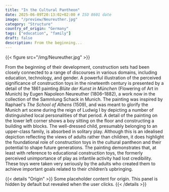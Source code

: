 ```yaml
---
title: "In the Cultural Pantheon"
date: 2025-06-09T20:13:02+02:00 # ISO 8601 date
image: "/preview/Neureuther.jpg"
category: "Structure"
country_of_origin: "Germany"
tags: ["education", "family"]
draft: false
description: From the beginning...
---
```


{{< figure src="/img/Neureuther.jpg" >}}

From the beginning of their development, construction sets had been closely connected to a range of discourses in various domains, including education, technology, and gender. A powerful illustration of the perceived significance of construction toys in the nineteenth century is presented by a detail of the 1861 painting *Blüte der Kunst in München* (Flowering of Art in Munich) by Eugen Napoleon Neureuther (1806–1882), a work now in the collection of the Sammlung Schack in Munich. The painting was inspired by Raphael's *The School of Athens* (1509), and was meant to glorify the Munich art scene during the reign of Ludwig I by depicting a number of distinguished local personalities of that period. A detail of the painting on the lower left corner shows a boy sitting on the floor and constructing a building with blocks. The well-dressed child, presumably belonging to an upper-class family, is absorbed in solitary play. Although this is an idealised depiction reflecting the views of adults rather than children, it does highlight the foundational role of construction toys in the cultural pantheon and their potential to shape future generations. The painting demonstrates that, at least with reference to educational construction toys, the formerly perceived unimportance of play as infantile activity had lost credibility. These toys were taken very seriously by the adults who created them to achieve important goals related to their children’s upbringing.


{{< details "Origin" >}}
Some placeholder content for origin. This panel is hidden by default but revealed when the user clicks.
{{< /details >}}

